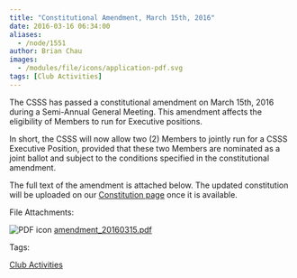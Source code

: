 ```yaml
---
title: "Constitutional Amendment, March 15th, 2016"
date: 2016-03-16 06:34:00
aliases:
  - /node/1551
author: Brian Chau
images:
  - /modules/file/icons/application-pdf.svg
tags: [Club Activities]
---
```


The CSSS has passed a constitutional amendment on March 15th, 2016 during a Semi-Annual General Meeting. This amendment affects the eligibility of Members to run for Executive positions.

In short, the CSSS will now allow two (2) Members to jointly run for a CSSS Executive Position, provided that these two Members are nominated as a joint ballot and subject to the conditions specified in the constitutional amendment.

The full text of the amendment is attached below. The updated constitution will be uploaded on our [Constitution page](/club/about/constitution) once it is available.

File Attachments:

![PDF icon](/modules/file/icons/application-pdf.svg "application/pdf") [amendment_20160315.pdf](https://ubccsss.org/files/amendment_20160315.pdf)

Tags:

[Club Activities](/club)
